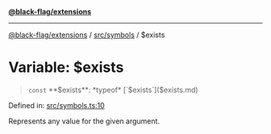 [**@black-flag/extensions**](../../../README.md)

***

[@black-flag/extensions](../../../README.md) / [src/symbols](../README.md) / $exists

# Variable: $exists

> `const` **$exists**: *typeof* [`$exists`]($exists.md)

Defined in: [src/symbols.ts:10](https://github.com/Xunnamius/black-flag-extensions/blob/f26d26e5a4eef6b4a0f448bac9017f85ea6d5319/src/symbols.ts#L10)

Represents any value for the given argument.

